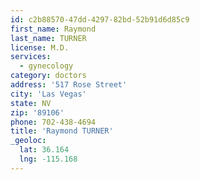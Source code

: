 ```yaml
---
id: c2b88570-47dd-4297-82bd-52b91d6d85c9
first_name: Raymond
last_name: TURNER
license: M.D.
services:
  - gynecology
category: doctors
address: '517 Rose Street'
city: 'Las Vegas'
state: NV
zip: '89106'
phone: 702-438-4694
title: 'Raymond TURNER'
_geoloc:
  lat: 36.164
  lng: -115.168
---
```

